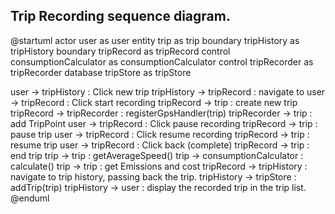 ## Trip Recording sequence diagram.
@startuml
actor user as user
entity trip as trip
boundary tripHistory as tripHistory
boundary tripRecord as tripRecord
control consumptionCalculator as consumptionCalculator
control tripRecorder as tripRecorder
database tripStore as tripStore

user -> tripHistory : Click new trip
tripHistory -> tripRecord : navigate to
user -> tripRecord : Click start recording
tripRecord -> trip : create new trip
tripRecord -> tripRecorder : registerGpsHandler(trip)
tripRecorder -> trip : add TripPoint
user -> tripRecord : Click pause recording
tripRecord -> trip : pause trip
user -> tripRecord : Click resume recording
tripRecord -> trip : resume trip
user -> tripRecord : Click back (complete)
tripRecord -> trip : end trip
trip -> trip : getAverageSpeed()
trip -> consumptionCalculator : calculate()
trip -> trip : get Emissions and cost
tripRecord -> tripHistory : navigate to trip history, passing back the trip.
tripHistory -> tripStore : addTrip(trip)
tripHistory -> user : display the recorded trip in the trip list.
@enduml